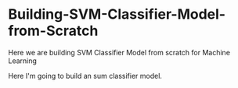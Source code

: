 # Building-SVM-Classifier-Model-from-Scratch
Here we are building SVM Classifier Model from scratch for Machine Learning

Here I'm going to build an sum classifier model.
